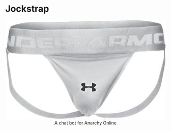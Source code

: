 # Jockstrap
<div style="text-align:center"><img src="https://github.com/ReleaseOverflow/Jockstrap/blob/master/images/jock.png?raw=true" />A chat bot for Anarchy Online</div>



